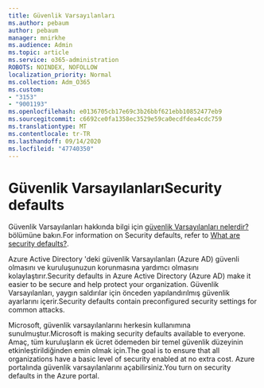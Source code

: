 ```yaml
---
title: Güvenlik Varsayılanları
ms.author: pebaum
author: pebaum
manager: mnirkhe
ms.audience: Admin
ms.topic: article
ms.service: o365-administration
ROBOTS: NOINDEX, NOFOLLOW
localization_priority: Normal
ms.collection: Adm_O365
ms.custom:
- "3153"
- "9001193"
ms.openlocfilehash: e0136705cb17e69c3b26bbf621ebb10852477eb9
ms.sourcegitcommit: c6692ce0fa1358ec3529e59ca0ecdfdea4cdc759
ms.translationtype: MT
ms.contentlocale: tr-TR
ms.lasthandoff: 09/14/2020
ms.locfileid: "47740350"
---
```

# <a name="security-defaults"></a><span data-ttu-id="a7a0c-102">Güvenlik Varsayılanları</span><span class="sxs-lookup"><span data-stu-id="a7a0c-102">Security defaults</span></span>

<span data-ttu-id="a7a0c-103">Güvenlik Varsayılanları hakkında bilgi için [güvenlik Varsayılanları nelerdir?](https://docs.microsoft.com/azure/active-directory/conditional-access/concept-conditional-access-security-defaults)bölümüne bakın.</span><span class="sxs-lookup"><span data-stu-id="a7a0c-103">For information on Security defaults, refer to [What are security defaults?](https://docs.microsoft.com/azure/active-directory/conditional-access/concept-conditional-access-security-defaults).</span></span>

<span data-ttu-id="a7a0c-104">Azure Active Directory 'deki güvenlik Varsayılanları (Azure AD) güvenli olmasını ve kuruluşunuzun korunmasına yardımcı olmasını kolaylaştırır.</span><span class="sxs-lookup"><span data-stu-id="a7a0c-104">Security defaults in Azure Active Directory (Azure AD) make it easier to be secure and help protect your organization.</span></span> <span data-ttu-id="a7a0c-105">Güvenlik Varsayılanları, yaygın saldırılar için önceden yapılandırılmış güvenlik ayarlarını içerir.</span><span class="sxs-lookup"><span data-stu-id="a7a0c-105">Security defaults contain preconfigured security settings for common attacks.</span></span>

<span data-ttu-id="a7a0c-106">Microsoft, güvenlik varsayılanlarını herkesin kullanımına sunulmuştur.</span><span class="sxs-lookup"><span data-stu-id="a7a0c-106">Microsoft is making security defaults available to everyone.</span></span> <span data-ttu-id="a7a0c-107">Amaç, tüm kuruluşların ek ücret ödemeden bir temel güvenlik düzeyinin etkinleştirildiğinden emin olmak için.</span><span class="sxs-lookup"><span data-stu-id="a7a0c-107">The goal is to ensure that all organizations have a basic level of security enabled at no extra cost.</span></span> <span data-ttu-id="a7a0c-108">Azure portalında güvenlik varsayılanlarını açabilirsiniz.</span><span class="sxs-lookup"><span data-stu-id="a7a0c-108">You turn on security defaults in the Azure portal.</span></span>
